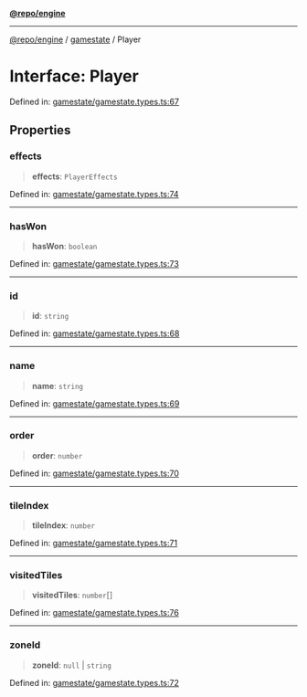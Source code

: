 [**@repo/engine**](../../README.md)

***

[@repo/engine](../../modules.md) / [gamestate](../README.md) / Player

# Interface: Player

Defined in: [gamestate/gamestate.types.ts:67](https://github.com/alexqguo/drinking-board-game-v3/blob/777aa202e06806bc9b03f700c22b547a7cb3d53b/packages/engine/src/gamestate/gamestate.types.ts#L67)

## Properties

### effects

> **effects**: `PlayerEffects`

Defined in: [gamestate/gamestate.types.ts:74](https://github.com/alexqguo/drinking-board-game-v3/blob/777aa202e06806bc9b03f700c22b547a7cb3d53b/packages/engine/src/gamestate/gamestate.types.ts#L74)

***

### hasWon

> **hasWon**: `boolean`

Defined in: [gamestate/gamestate.types.ts:73](https://github.com/alexqguo/drinking-board-game-v3/blob/777aa202e06806bc9b03f700c22b547a7cb3d53b/packages/engine/src/gamestate/gamestate.types.ts#L73)

***

### id

> **id**: `string`

Defined in: [gamestate/gamestate.types.ts:68](https://github.com/alexqguo/drinking-board-game-v3/blob/777aa202e06806bc9b03f700c22b547a7cb3d53b/packages/engine/src/gamestate/gamestate.types.ts#L68)

***

### name

> **name**: `string`

Defined in: [gamestate/gamestate.types.ts:69](https://github.com/alexqguo/drinking-board-game-v3/blob/777aa202e06806bc9b03f700c22b547a7cb3d53b/packages/engine/src/gamestate/gamestate.types.ts#L69)

***

### order

> **order**: `number`

Defined in: [gamestate/gamestate.types.ts:70](https://github.com/alexqguo/drinking-board-game-v3/blob/777aa202e06806bc9b03f700c22b547a7cb3d53b/packages/engine/src/gamestate/gamestate.types.ts#L70)

***

### tileIndex

> **tileIndex**: `number`

Defined in: [gamestate/gamestate.types.ts:71](https://github.com/alexqguo/drinking-board-game-v3/blob/777aa202e06806bc9b03f700c22b547a7cb3d53b/packages/engine/src/gamestate/gamestate.types.ts#L71)

***

### visitedTiles

> **visitedTiles**: `number`[]

Defined in: [gamestate/gamestate.types.ts:76](https://github.com/alexqguo/drinking-board-game-v3/blob/777aa202e06806bc9b03f700c22b547a7cb3d53b/packages/engine/src/gamestate/gamestate.types.ts#L76)

***

### zoneId

> **zoneId**: `null` \| `string`

Defined in: [gamestate/gamestate.types.ts:72](https://github.com/alexqguo/drinking-board-game-v3/blob/777aa202e06806bc9b03f700c22b547a7cb3d53b/packages/engine/src/gamestate/gamestate.types.ts#L72)

